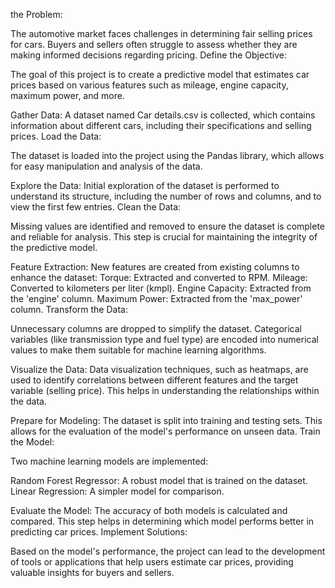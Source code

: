 the Problem:

The automotive market faces challenges in determining fair selling prices for cars. Buyers and sellers often struggle to assess whether they are making informed decisions regarding pricing.
Define the Objective:

The goal of this project is to create a predictive model that estimates car prices based on various features such as mileage, engine capacity, maximum power, and more.

Gather Data:
A dataset named Car details.csv is collected, which contains information about different cars, including their specifications and selling prices.
Load the Data:

The dataset is loaded into the project using the Pandas library, which allows for easy manipulation and analysis of the data.

Explore the Data:
Initial exploration of the dataset is performed to understand its structure, including the number of rows and columns, and to view the first few entries.
Clean the Data:

Missing values are identified and removed to ensure the dataset is complete and reliable for analysis. This step is crucial for maintaining the integrity of the predictive model.

Feature Extraction:
New features are created from existing columns to enhance the dataset:
Torque: Extracted and converted to RPM.
Mileage: Converted to kilometers per liter (kmpl).
Engine Capacity: Extracted from the 'engine' column.
Maximum Power: Extracted from the 'max_power' column.
Transform the Data:

Unnecessary columns are dropped to simplify the dataset. Categorical variables (like transmission type and fuel type) are encoded into numerical values to make them suitable for machine learning algorithms.

Visualize the Data:
Data visualization techniques, such as heatmaps, are used to identify correlations between different features and the target variable (selling price). This helps in understanding the relationships within the data.

Prepare for Modeling:
The dataset is split into training and testing sets. This allows for the evaluation of the model's performance on unseen data.
Train the Model:

Two machine learning models are implemented:

Random Forest Regressor: A robust model that is trained on the dataset.
Linear Regression: A simpler model for comparison.

Evaluate the Model:
The accuracy of both models is calculated and compared. This step helps in determining which model performs better in predicting car prices.
Implement Solutions:

Based on the model's performance, the project can lead to the development of tools or applications that help users estimate car prices, providing valuable insights for buyers and sellers.
